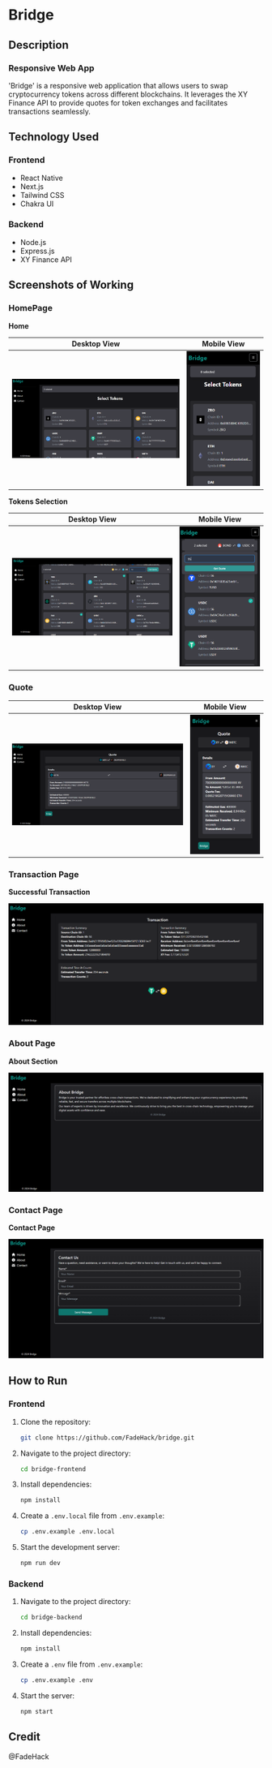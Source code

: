 # Bridge

## Description

### Responsive Web App

'Bridge' is a responsive web application that allows users to swap cryptocurrency tokens across different blockchains. It leverages the XY Finance API to provide quotes for token exchanges and facilitates transactions seamlessly.

## Technology Used

### Frontend
- React Native
- Next.js
- Tailwind CSS
- Chakra UI

### Backend
- Node.js
- Express.js
- XY Finance API

## Screenshots of Working

### HomePage

**Home**

| Desktop View | Mobile View |
|--------------|-------------|
| ![Homepage - Token Listing](screenshots/homepage-token-listing.png) | ![Homepage - Mobile View](screenshots/homepage-mobile-view.png) |

**Tokens Selection**

| Desktop View | Mobile View |
|--------------|-------------|
| ![Token Selection - Swap Tokens](screenshots/token-selection.png) | ![Token Selection - Mobile View](screenshots/token-selection-mobile-view.png) |

### Quote

| Desktop View | Mobile View |
|--------------|-------------|
| ![Quote - Desktop](screenshots/quote-desktop.png) | ![Quote - Mobile View](screenshots/quote-mobile-view.png) |

### Transaction Page

**Successful Transaction**

![Transaction - Successful Transaction](screenshots/transaction-success.png)

### About Page

**About Section**

![About Section](screenshots/about-section.png)

### Contact Page

**Contact Page**

![Contact Page](screenshots/contact-page.png)


## How to Run

### Frontend

1. Clone the repository:
    ```bash
    git clone https://github.com/FadeHack/bridge.git
    ```
2. Navigate to the project directory:
    ```bash
    cd bridge-frontend
    ```
3. Install dependencies:
    ```bash
    npm install
    ```
4. Create a `.env.local` file from `.env.example`:
    ```bash
    cp .env.example .env.local
    ```
5. Start the development server:
    ```bash
    npm run dev
    ```

### Backend

1. Navigate to the project directory:
    ```bash
    cd bridge-backend
    ```
2. Install dependencies:
    ```bash
    npm install
    ```
3. Create a `.env` file from `.env.example`:
    ```bash
    cp .env.example .env
    ```
4. Start the server:
    ```bash
    npm start
    ```

## Credit

@FadeHack
